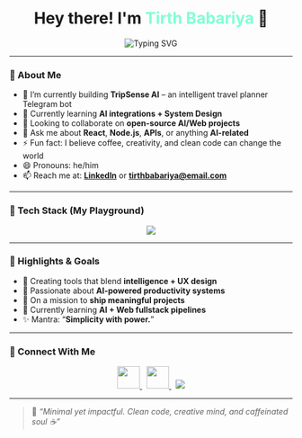 <h1 align="center">
  Hey there! I'm <span style="color:#7FFFD4;">Tirth Babariya</span> 👋
</h1>

<p align="center">
  <img src="https://readme-typing-svg.herokuapp.com?font=Segoe+UI&size=24&pause=1000&color=7FFFD4&center=true&vCenter=true&width=500&lines=Crafting+impactful+web+experiences;Frontend+%7C+AI+enthusiast+%7C+Code+Storyteller;Let's+build+something+amazing+!" alt="Typing SVG" />
</p>

---

### 🧠 About Me

- 🔭 I’m currently building **TripSense AI** – an intelligent travel planner Telegram bot  
- 🌱 Currently learning **AI integrations + System Design**  
- 👯 Looking to collaborate on **open-source AI/Web projects**  
- 💬 Ask me about **React**, **Node.js**, **APIs**, or anything **AI-related**  
- ⚡ Fun fact: I believe coffee, creativity, and clean code can change the world  
- 😄 Pronouns: he/him  
- 📫 Reach me at: **[LinkedIn](https://www.linkedin.com/in/tirthbabariya)** or **[tirthbabariya@email.com](mailto:tirthbabariy454a@gmail.com)**  

---

### 💼 Tech Stack (My Playground)

<p align="center">
  <img src="https://skillicons.dev/icons?i=html,js,react,ts,nodejs,express,mongodb,python,php,figma,vscode,github,mysql,css,bash&perline=6" />
</p>

---

### 🌟 Highlights & Goals

- 🚀 Creating tools that blend **intelligence + UX design**
- 🧠 Passionate about **AI-powered productivity systems**
- 🎯 On a mission to **ship meaningful projects**
- 🔗 Currently learning **AI + Web fullstack pipelines**
- ✨ Mantra: “**Simplicity with power.**”

---

### 🤝 Connect With Me

<p align="center">
  <a href="https://www.linkedin.com/in/tirthbabariya" target="_blank">
    <img src="https://skillicons.dev/icons?i=linkedin" height="40" />
  </a>
  &nbsp;
  <a href="mailto:tirthbabariya454@gmail.com" target="_blank">
    <img src="https://skillicons.dev/icons?i=gmail" height="40" />
  </a>
  &nbsp;
  <a href="https://tirthbabariya.netlify.app/" target="_blank">
    <img src="https://img.shields.io/badge/My Portfolio-000000?style=flat-square&logo=vercel&logoColor=white" />
  </a>
</p>

---

> 🧩 *“Minimal yet impactful. Clean code, creative mind, and caffeinated soul ☕”*
